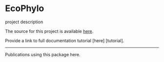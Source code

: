 # EcoPhylo

project description

The source for this project is available [here][src].

Provide a link to full documentation tutorial [here] [tutorial]. 

----

Publications using this package here. 

[src]: https://github.com/thegreatlizzyator/ecophylo
